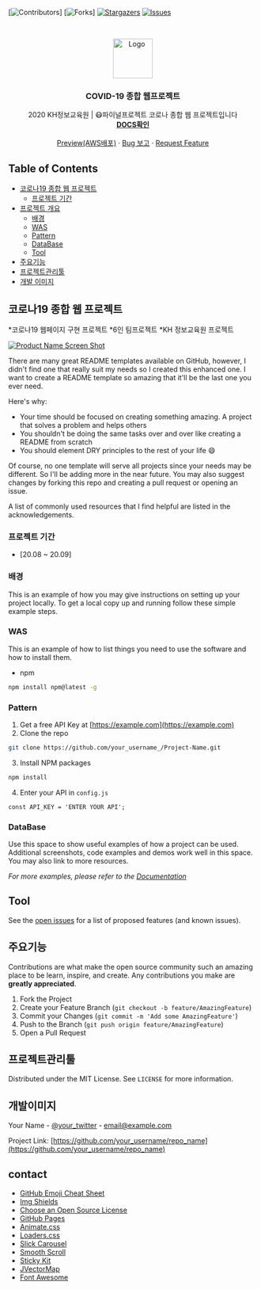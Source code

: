 [![Contributors][contributors-shield]]
[![Forks][forks-shield]]
[![Stargazers][stars-shield]][stars-url]
[![Issues][issues-shield]][issues-url]


<!-- PROJECT LOGO -->
<br />
<p align="center">
  <a href="https://github.com/othneildrew/Best-README-Template">
    <img src="https://png.pngtree.com/png-vector/20200317/ourlarge/pngtree-logo-covid-19-coronavirus-wuhan-vector-illustration-png-image_2162385.jpg" alt="Logo" width="80" height="80">
  </a>

  <h3 align="center">COVID-19 종합 웹프로젝트</h3>

  <p align="center">
    2020 KH정보교육원 | 😷파이널프로젝트 코로나 종합 웹 프로젝트입니다
    <br />
    <a href="https://github.com/othneildrew/Best-README-Template"><strong>DOCS확인</strong></a>
    <br />
    <br />
    <a href="https://github.com/othneildrew/Best-README-Template">Preview(AWS배포)</a>
    ·
    <a href="https://github.com/othneildrew/Best-README-Template/issues">Bug 보고</a>
    ·
    <a href="https://github.com/othneildrew/Best-README-Template/issues">Request Feature</a>
  </p>
</p>

 

<!-- TABLE OF CONTENTS -->
## Table of Contents

* [코로나19 종합 웹 프로젝트](#about-the-project)
  * [프로젝트 기간](#built-with)
* [프로젝트 개요](#getting-started)
  * [배경](#prerequisites) 
  * [WAS](#usage)
  * [Pattern](#roadmap)
  * [DataBase](#contributing)
  * [Tool](#license)
* [주요기능](#installation)
* [프로젝트관리툴](#contact)
* [개발 이미지](#acknowledgements)



<!-- ABOUT THE PROJECT -->
## 코로나19 종합 웹 프로젝트

*코로나19 웹페이지 구현 프로젝트
*6인 팀프로젝트
*KH 정보교육원 프로젝트

[![Product Name Screen Shot][product-screenshot]](https://example.com)

There are many great README templates available on GitHub, however, I didn't find one that really suit my needs so I created this enhanced one. I want to create a README template so amazing that it'll be the last one you ever need.

Here's why:
* Your time should be focused on creating something amazing. A project that solves a problem and helps others
* You shouldn't be doing the same tasks over and over like creating a README from scratch
* You should element DRY principles to the rest of your life :smile:

Of course, no one template will serve all projects since your needs may be different. So I'll be adding more in the near future. You may also suggest changes by forking this repo and creating a pull request or opening an issue.

A list of commonly used resources that I find helpful are listed in the acknowledgements.

### 프로젝트 기간
* [20.08 ~ 20.09]

### 배경

This is an example of how you may give instructions on setting up your project locally.
To get a local copy up and running follow these simple example steps.

### WAS

This is an example of how to list things you need to use the software and how to install them.
* npm
```sh
npm install npm@latest -g
```

### Pattern

1. Get a free API Key at [https://example.com](https://example.com)
2. Clone the repo
```sh
git clone https://github.com/your_username_/Project-Name.git
```
3. Install NPM packages
```sh
npm install
```
4. Enter your API in `config.js`
```JS
const API_KEY = 'ENTER YOUR API';
```

### DataBase

Use this space to show useful examples of how a project can be used. Additional screenshots, code examples and demos work well in this space. You may also link to more resources.

_For more examples, please refer to the [Documentation](https://example.com)_



<!-- ROADMAP -->
## Tool

See the [open issues](https://github.com/othneildrew/Best-README-Template/issues) for a list of proposed features (and known issues).



<!-- CONTRIBUTING -->
## 주요기능

Contributions are what make the open source community such an amazing place to be learn, inspire, and create. Any contributions you make are **greatly appreciated**.

1. Fork the Project
2. Create your Feature Branch (`git checkout -b feature/AmazingFeature`)
3. Commit your Changes (`git commit -m 'Add some AmazingFeature'`)
4. Push to the Branch (`git push origin feature/AmazingFeature`)
5. Open a Pull Request



<!-- LICENSE -->
## 프로젝트관리툴

Distributed under the MIT License. See `LICENSE` for more information.



<!-- CONTACT -->
## 개발이미지

Your Name - [@your_twitter](https://twitter.com/your_username) - email@example.com

Project Link: [https://github.com/your_username/repo_name](https://github.com/your_username/repo_name)



<!-- ACKNOWLEDGEMENTS -->
## contact
* [GitHub Emoji Cheat Sheet](https://www.webpagefx.com/tools/emoji-cheat-sheet)
* [Img Shields](https://shields.io)
* [Choose an Open Source License](https://choosealicense.com)
* [GitHub Pages](https://pages.github.com)
* [Animate.css](https://daneden.github.io/animate.css)
* [Loaders.css](https://connoratherton.com/loaders)
* [Slick Carousel](https://kenwheeler.github.io/slick)
* [Smooth Scroll](https://github.com/cferdinandi/smooth-scroll)
* [Sticky Kit](http://leafo.net/sticky-kit)
* [JVectorMap](http://jvectormap.com)
* [Font Awesome](https://fontawesome.com)

<!-- MARKDOWN LINKS & IMAGES -->
<!-- https://www.markdownguide.org/basic-syntax/#reference-style-links -->
[contributors-shield]: https://img.shields.io/github/contributors/COVID-19-WEB-App/COVID-19-Web-app.svg?style=flat-square
[contributors-url]: https://github.comCOVID-19-WEB-App/COVID-19-Web-app/graphs/contributors
[forks-shield]: https://img.shields.io/github/forks/COVID-19-WEB-App/COVID-19-Web-app.svg?style=flat-square
[forks-url]: https://github.com/COVID-19-WEB-App/COVID-19-Web-app/network/members
[stars-shield]: https://img.shields.io/github/stars/COVID-19-WEB-App/COVID-19-Web-app.svg?style=flat-square
[stars-url]: https://github.com/COVID-19-WEB-App/COVID-19-Web-app/stargazers
[issues-shield]: https://img.shields.io/github/issues/COVID-19-WEB-App/COVID-19-Web-app.svg?style=flat-square
[issues-url]: https://github.com/COVID-19-WEB-App/COVID-19-Web-app/issues
[product-screenshot]: images/screenshot.png

